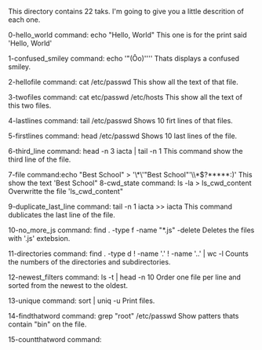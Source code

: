 This directory contains 22 taks. I'm going to give you a little descrition of each one.

0-hello_world
command: echo "Hello, World"
This one is for the print said 'Hello, World'

1-confused_smiley
command: echo '"(Ôo)'\'''
Thats displays a confused smiley.

2-hellofile
command: cat /etc/passwd
This show all the text of that file.

3-twofiles
command: cat etc/passwd /etc/hosts
This show all the text of this two files.

4-lastlines
command: tail /etc/passwd
Shows 10 firt lines of that files.

5-firstlines
command: head /etc/passwd
Shows 10 last lines of the file.

6-third_line
command: head -n 3 iacta | tail -n 1
This command show the third line of the file.

7-file
command:echo "Best School" > '\\\*\\\'"Best School"\'\\\\*\$\?\*\*\*\*\*\:)'
This show the text 'Best School"
8-cwd_state
command: ls -la > ls_cwd_content
Overwritte the file 'ls_cwd_content"

9-duplicate_last_line
command: tail -n 1 iacta >> iacta
This command dublicates the last line of the file.

10-no_more_js
command: find . -type f -name "*.js" -delete
Deletes the files with '.js' extebsion.

11-directories
command: find . -type d ! -name '.' ! -name '..' | wc -l
Counts the numbers of the directories and subdirectories.

12-newest_filters
command: ls -t | head -n 10
Order one file per line and sorted from the newest to the oldest.

13-unique
command: sort | uniq -u
Print files.

14-findthatword
command: grep "root" /etc/passwd
Show patters thats contain "bin" on the file.

15-countthatword
command:
